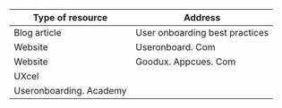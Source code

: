 
| Type of resource        | Address                        |
| ----------------------- | ------------------------------ |
| Blog article            | User onboarding best practices |
| Website                 | Useronboard. Com               |
| Website                 | Goodux. Appcues. Com           |
| UXcel                   |                                |
| Useronboarding. Academy |                                |
